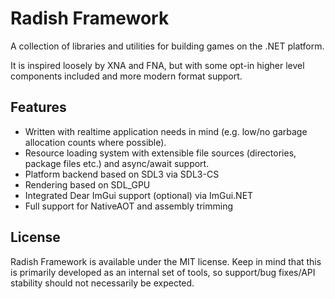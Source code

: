 # Radish Framework
A collection of libraries and utilities for building games on the .NET platform.

It is inspired loosely by XNA and FNA, but with some opt-in higher level components included and more modern format support.

## Features
* Written with realtime application needs in mind (e.g. low/no garbage allocation counts where possible).
* Resource loading system with extensible file sources (directories, package files etc.) and async/await support.
* Platform backend based on SDL3 via SDL3-CS
* Rendering based on SDL_GPU
* Integrated Dear ImGui support (optional) via ImGui.NET
* Full support for NativeAOT and assembly trimming

## License
Radish Framework is available under the MIT license. Keep in mind that this is primarily developed as an internal set of tools, so support/bug fixes/API stability should not necessarily be expected.
